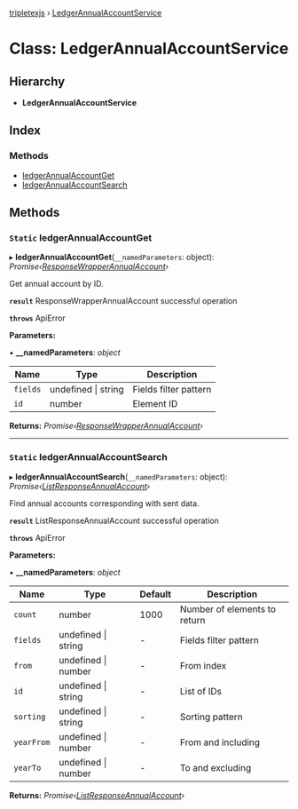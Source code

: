 [tripletexjs](../README.md) › [LedgerAnnualAccountService](ledgerannualaccountservice.md)

# Class: LedgerAnnualAccountService

## Hierarchy

* **LedgerAnnualAccountService**

## Index

### Methods

* [ledgerAnnualAccountGet](ledgerannualaccountservice.md#static-ledgerannualaccountget)
* [ledgerAnnualAccountSearch](ledgerannualaccountservice.md#static-ledgerannualaccountsearch)

## Methods

### `Static` ledgerAnnualAccountGet

▸ **ledgerAnnualAccountGet**(`__namedParameters`: object): *Promise‹[ResponseWrapperAnnualAccount](../interfaces/responsewrapperannualaccount.md)›*

Get annual account by ID.

**`result`** ResponseWrapperAnnualAccount successful operation

**`throws`** ApiError

**Parameters:**

▪ **__namedParameters**: *object*

Name | Type | Description |
------ | ------ | ------ |
`fields` | undefined &#124; string | Fields filter pattern |
`id` | number | Element ID |

**Returns:** *Promise‹[ResponseWrapperAnnualAccount](../interfaces/responsewrapperannualaccount.md)›*

___

### `Static` ledgerAnnualAccountSearch

▸ **ledgerAnnualAccountSearch**(`__namedParameters`: object): *Promise‹[ListResponseAnnualAccount](../interfaces/listresponseannualaccount.md)›*

Find annual accounts corresponding with sent data.

**`result`** ListResponseAnnualAccount successful operation

**`throws`** ApiError

**Parameters:**

▪ **__namedParameters**: *object*

Name | Type | Default | Description |
------ | ------ | ------ | ------ |
`count` | number | 1000 | Number of elements to return |
`fields` | undefined &#124; string | - | Fields filter pattern |
`from` | undefined &#124; number | - | From index |
`id` | undefined &#124; string | - | List of IDs |
`sorting` | undefined &#124; string | - | Sorting pattern |
`yearFrom` | undefined &#124; number | - | From and including |
`yearTo` | undefined &#124; number | - | To and excluding |

**Returns:** *Promise‹[ListResponseAnnualAccount](../interfaces/listresponseannualaccount.md)›*
